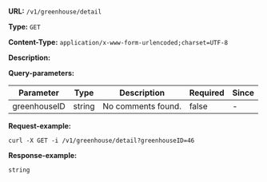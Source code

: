 
# 
## 
**URL:** `/v1/greenhouse/detail`

**Type:** `GET`


**Content-Type:** `application/x-www-form-urlencoded;charset=UTF-8`

**Description:** 



**Query-parameters:**

Parameter|Type|Description|Required|Since
---|---|---|---|---
greenhouseID|string|No comments found.|false|-


**Request-example:**
```
curl -X GET -i /v1/greenhouse/detail?greenhouseID=46
```

**Response-example:**
```
string
```

